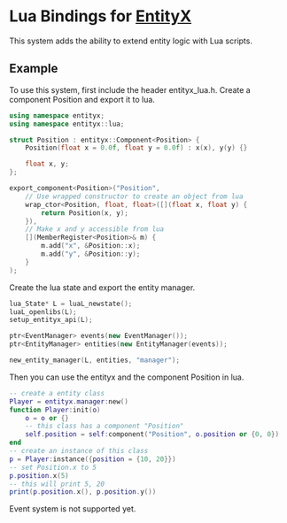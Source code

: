 # Lua Bindings for [EntityX](https://github.com/alecthomas/entityx)

This system adds the ability to extend entity logic with Lua scripts.

## Example
To use this system, first include the header entityx_lua.h. Create a component Position and export it to lua.
```c++
using namespace entityx;
using namespace entityx::lua;

struct Position : entityx::Component<Position> {
	Position(float x = 0.0f, float y = 0.0f) : x(x), y(y) {}

	float x, y;
};

export_component<Position>("Position",
	// Use wrapped constructor to create an object from lua
	wrap_ctor<Position, float, float>([](float x, float y) {
		return Position(x, y);
	}),
	// Make x and y accessible from lua
	[](MemberRegister<Position>& m) {
		m.add("x", &Position::x);
		m.add("y", &Position::y);
	}
);
```

Create the lua state and export the entity manager.
```c++
lua_State* L = luaL_newstate();
luaL_openlibs(L);
setup_entityx_api(L);

ptr<EventManager> events(new EventManager());
ptr<EntityManager> entities(new EntityManager(events));

new_entity_manager(L, entities, "manager");
```

Then you can use the entityx and the component Position in lua.
```lua
-- create a entity class
Player = entityx.manager:new()
function Player:init(o)
	o = o or {}
	-- this class has a component "Position"
	self.position = self:component("Position", o.position or {0, 0})
end
-- create an instance of this class
p = Player:instance({position = {10, 20}})
-- set Position.x to 5
p.position.x(5)
-- this will print 5, 20
print(p.position.x(), p.position.y())
```

Event system is not supported yet.
